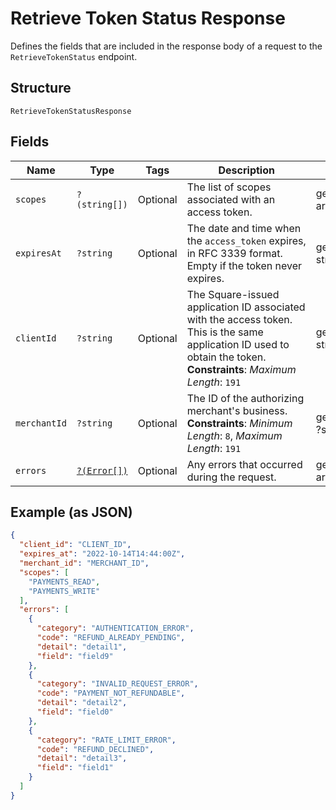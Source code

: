 
# Retrieve Token Status Response

Defines the fields that are included in the response body of
a request to the `RetrieveTokenStatus` endpoint.

## Structure

`RetrieveTokenStatusResponse`

## Fields

| Name | Type | Tags | Description | Getter | Setter |
|  --- | --- | --- | --- | --- | --- |
| `scopes` | `?(string[])` | Optional | The list of scopes associated with an access token. | getScopes(): ?array | setScopes(?array scopes): void |
| `expiresAt` | `?string` | Optional | The date and time when the `access_token` expires, in RFC 3339 format. Empty if the token never expires. | getExpiresAt(): ?string | setExpiresAt(?string expiresAt): void |
| `clientId` | `?string` | Optional | The Square-issued application ID associated with the access token. This is the same application ID used to obtain the token.<br>**Constraints**: *Maximum Length*: `191` | getClientId(): ?string | setClientId(?string clientId): void |
| `merchantId` | `?string` | Optional | The ID of the authorizing merchant's business.<br>**Constraints**: *Minimum Length*: `8`, *Maximum Length*: `191` | getMerchantId(): ?string | setMerchantId(?string merchantId): void |
| `errors` | [`?(Error[])`](../../doc/models/error.md) | Optional | Any errors that occurred during the request. | getErrors(): ?array | setErrors(?array errors): void |

## Example (as JSON)

```json
{
  "client_id": "CLIENT_ID",
  "expires_at": "2022-10-14T14:44:00Z",
  "merchant_id": "MERCHANT_ID",
  "scopes": [
    "PAYMENTS_READ",
    "PAYMENTS_WRITE"
  ],
  "errors": [
    {
      "category": "AUTHENTICATION_ERROR",
      "code": "REFUND_ALREADY_PENDING",
      "detail": "detail1",
      "field": "field9"
    },
    {
      "category": "INVALID_REQUEST_ERROR",
      "code": "PAYMENT_NOT_REFUNDABLE",
      "detail": "detail2",
      "field": "field0"
    },
    {
      "category": "RATE_LIMIT_ERROR",
      "code": "REFUND_DECLINED",
      "detail": "detail3",
      "field": "field1"
    }
  ]
}
```

